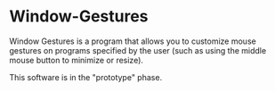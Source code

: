 # Window-Gestures

Window Gestures is a program that allows you to customize mouse gestures on programs specified by the user (such as using the middle mouse button to minimize or resize).

This software is in the "prototype" phase.


